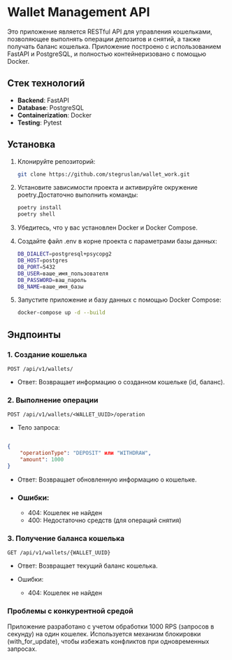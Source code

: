 # Wallet Management API

Это приложение является RESTful API для управления кошельками, позволяющее выполнять операции депозитов и снятий, а также получать баланс кошелька. Приложение построено с использованием FastAPI и PostgreSQL, и полностью контейнеризовано с помощью Docker.

## Стек технологий

- **Backend**: FastAPI
- **Database**: PostgreSQL
- **Containerization**: Docker
- **Testing**: Pytest


## Установка

1. Клонируйте репозиторий:

   ```bash
   git clone https://github.com/stegruslan/wallet_work.git

2. Установите зависимости проекта и активируйте окружение poetry.Достаточно выполнить команды:

    ```bash
    poetry install
    poetry shell
    ```
2. Убедитесь, что у вас установлен Docker и Docker Compose.
3. Создайте файл .env в корне проекта с параметрами базы данных:
    ```bash
    DB_DIALECT=postgresql+psycopg2
    DB_HOST=postgres
    DB_PORT=5432
    DB_USER=ваше_имя_пользователя
    DB_PASSWORD=ваш_пароль
    DB_NAME=ваше_имя_базы
4. Запустите приложение и базу данных с помощью Docker Compose:
    ```bash
    docker-compose up -d --build

## Эндпоинты
### 1. Создание кошелька
```POST /api/v1/wallets/```

- Ответ: Возвращает информацию о созданном кошельке (id, баланс).
### 2. Выполнение операции
```POST /api/v1/wallets/<WALLET_UUID>/operation```

- Тело запроса:

```json

{
    "operationType": "DEPOSIT" или "WITHDRAW",
    "amount": 1000
}
```
- Ответ: Возвращает обновленную информацию о кошельке.

- ### Ошибки:

    - 404: Кошелек не найден
    - 400: Недостаточно средств (для операций снятия)
### 3. Получение баланса кошелька
```GET /api/v1/wallets/{WALLET_UUID}```

- Ответ: Возвращает текущий баланс кошелька.

- Ошибки:

    - 404: Кошелек не найден

### Проблемы с конкурентной средой
Приложение разработано с учетом обработки 1000 RPS (запросов в секунду) на один кошелек. Используется механизм блокировки (with_for_update), чтобы избежать конфликтов при одновременных запросах.